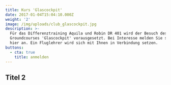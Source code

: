 ```yaml
---
title: Kurs 'Glascockpit'
date: 2017-01-04T15:04:10.000Z
weight: '2'
image: /img/uploads/club_glascockpit.jpg
description: >-
  Für das Differenztraining Aquila und Robin DR 401 wird der Besuch des
  Groundcourses 'Glascockpit' vorausgesetzt. Bei Interesse melden Sie sich bitte
  hier an. Ein Fluglehrer wird sich mit Ihnen in Verbindung setzen.
buttons:
  - cta: true
    title: anmelden
---
```


## Titel 2
